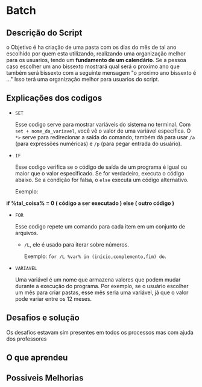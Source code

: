 # Batch
## Descrição do Script
o Objetivo é ha criação de uma pasta com os dias do mês de tal ano escolhido por quem esta utilizando, realizando uma organização melhor para os usuarios, tendo um **fundamento de um calendário**. Se a pessoa caso escolher um ano bissexto mostrará qual será o proximo ano que também será bissexto com a seguinte mensagem "o proximo ano bissexto é ..." Isso terá uma organização melhor para usuarios do script.

## Explicações dos codigos 
- `SET`
  
  Esse codigo serve para mostrar variáveis do sistema no terminal. Com `set + nome_da_variavel`, você vê o valor de uma variável específica. O `*>` serve para redirecionar a saída do comando, também dá para usar `/a` (para expressões numéricas) e `/p` (para pegar entrada do usuário).
 
- `IF`

  Esse codigo verifica se o código de saída de um programa é igual ou maior que o valor especificado. Se for verdadeiro, executa o código abaixo. Se a condição for falsa, o `else` executa um código alternativo.

  Exemplo:
  
**if %tal_coisa% = 0 ( 
   código a ser executado
) else (
   outro código
)**

- `FOR`
 
   Esse codigo repete um comando para cada item em um conjunto de arquivos.
  -  `/L`, ele é usado para iterar sobre números.
  
       Exemplo: `for /L %var% in (início,complemento,fim) do`.

    
- `VARIAVEL`
 
  Uma variável é um nome que armazena valores que podem mudar durante a execução do programa. Por exemplo, se o usuário escolher um mês para criar pastas, esse mês seria uma variável, já que o valor pode variar entre os 12 meses.
  
## Desafios e solução 

Os desafios estavam sim presentes em todos os processos mas com ajuda dos professores 

## O que aprendeu

## Possiveis Melhorias 

